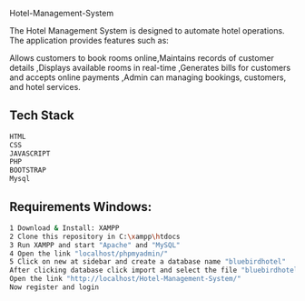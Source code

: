 Hotel-Management-System

The Hotel Management System is designed to automate hotel operations. The application provides features such as:

Allows customers to book rooms online,Maintains records of customer details ,Displays available rooms in real-time ,Generates bills for customers and accepts online payments ,Admin can managing bookings, customers, and hotel services.


## Tech Stack 

```sh
HTML
CSS
JAVASCRIPT
PHP
BOOTSTRAP
Mysql
```

## Requirements Windows:

```sh
1 Download & Install: XAMPP 
2 Clone this repository in C:\xampp\htdocs
3 Run XAMPP and start "Apache" and "MySQL"
4 Open the link "localhost/phpmyadmin/"
5 Click on new at sidebar and create a database name "bluebirdhotel"
After clicking database click import and select the file "bluebirdhotel.sql"
Open the link "http://localhost/Hotel-Management-System/"
Now register and login
```



